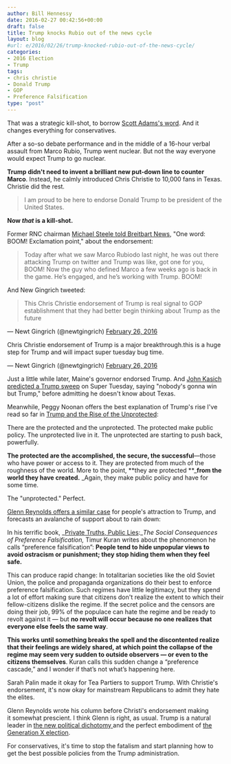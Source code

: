 ```yaml
---
author: Bill Hennessy
date: 2016-02-27 00:42:56+00:00
draft: false
title: Trump knocks Rubio out of the news cycle
layout: blog
#url: e/2016/02/26/trump-knocked-rubio-out-of-the-news-cycle/
categories:
- 2016 Election
- Trump
tags:
- chris christie
- Donald Trump
- GOP
- Preference Falsification
type: "post"
---
```


That was a strategic kill-shot, to borrow [Scott Adams's word](https://blog.dilbert.com/post/140028326981/the-choke-artist-versus-the-watch-salesman-trump). And it changes everything for conservatives.

After a so-so debate performance and in the middle of a 16-hour verbal assault from Marco Rubio, Trump went nuclear. But not the way everyone would expect Trump to go nuclear.

**Trump didn't need to invent a brilliant new put-down line to counter Marco**. Instead, he calmly introduced Chris Christie to 10,000 fans in Texas. Christie did the rest.



> I am proud to be here to endorse Donald Trump to be president of the United States.



**Now _that_ is a kill-shot.**

Former RNC chairman [Michael Steele told Breitbart News](https://www.breitbart.com/big-government/2016/02/26/exclusive-former-rnc-chairman-michael-steele-boom-trumps-christie-endorsement-was-a-drop-the-mic-moment/), "One word: BOOM! Exclamation point," about the endorsement:



> Today after what we saw Marco Rubiodo last night, he was out there attacking Trump on twitter and Trump was like, got one for you, BOOM! Now the guy who defined Marco a few weeks ago is back in the game. He’s engaged, and he’s working with Trump. BOOM!



And New Gingrich tweeted:



> 

> 
> This Chris Christie endorsement of Trump is real signal to GOP establishment that they had better begin thinking about Trump as the future
> 
> 
— Newt Gingrich (@newtgingrich) [February 26, 2016](https://twitter.com/newtgingrich/status/703283538288836608)







> 
Chris Christie endorsement of Trump is a major breakthrough.this is a huge step for Trump and will impact super tuesday bug time.

— Newt Gingrich (@newtgingrich) [February 26, 2016](https://twitter.com/newtgingrich/status/703283159488712704)




Just a little while later, Maine's governor endorsed Trump. And [John Kasich predicted a Trump sweep](https://www.thedailybeast.com/cheats/2016/02/26/kasich-nobody-s-gonna-win-but-trump.html) on Super Tuesday, saying "nobody's gonna win but Trump," before admitting he doesn't know about Texas. 

Meanwhile, Peggy Noonan offers the best explanation of Trump's rise I've read so far in [Trump and the Rise of the Unprotected](https://www.google.com/search?q=Trump+and+the+Rise+of+the+Unprotected&rlz=1C1TSNP_enUS507US507&oq=Trump+and+the+Rise+of+the+Unprotected&aqs=chrome..69i57.710j0j7&sourceid=chrome&es_sm=0&ie=UTF-8):



> 
There are the protected and the unprotected. The protected make public policy. The unprotected live in it. The unprotected are starting to push back, powerfully.

**The protected are the accomplished, the secure, the successful**—those who have power or access to it. They are protected from much of the roughness of the world. More to the point, **they are protected **_**from the world they have created.** _Again, they make public policy and have for some time.




The "unprotected." Perfect.

[Glenn Reynolds offers a similar case](https://www.usatoday.com/story/opinion/2016/02/25/donald-trump-supporters-brexit-preference-falsfication-2016-primaries-column/80856410/) for people's attraction to Trump, and forecasts an avalanche of support about to rain down: 



> 
In his terrific book, _[Private Truths, Public Lies](https://www.amazon.com/gp/product/0674707583/ref=as_li_tl?ie=UTF8&camp=1789&creative=9325&creativeASIN=0674707583&linkCode=as2&tag=insta0c-20&linkId=FF6JTGUSOCVQLI5Y):__The Social Consequences of Preference Falsification,_ Timur Kuran writes about the phenomenon he calls “preference falsification”: **People tend to hide unpopular views to avoid ostracism or punishment; they stop hiding them when they feel safe.**

This can produce rapid change: In totalitarian societies like the old Soviet Union, the police and propaganda organizations do their best to enforce preference falsification. Such regimes have little legitimacy, but they spend a lot of effort making sure that citizens don't realize the extent to which their fellow-citizens dislike the regime. If the secret police and the censors are doing their job, 99% of the populace can hate the regime and be ready to revolt against it — but **no revolt will occur because no one realizes that everyone else feels the same way**.

**This works until something breaks the spell and the discontented realize that their feelings are widely shared, at which point the collapse of the regime may seem very sudden to outside observers — or even to the citizens themselves**. Kuran calls this sudden change a “preference cascade,” and I wonder if that’s not what’s happening here.




Sarah Palin made it okay for Tea Partiers to support Trump. With Christie's endorsement, it's now okay for mainstream Republicans to admit they hate the elites. 

Glenn Reynolds wrote his column before Christi's endorsement making it somewhat prescient. I think Glenn is right, as usual. Trump is a natural leader in [the new political dichotomy ](https://hennessysview.com/2016/02/22/donald-trump-reads-my-blog/)and the perfect embodiment of [the Generation X election](https://hennessysview.com/2016/02/20/this-is-the-gen-x-election/). 

For conservatives, it's time to stop the fatalism and start planning how to get the best possible policies from the Trump administration. 




